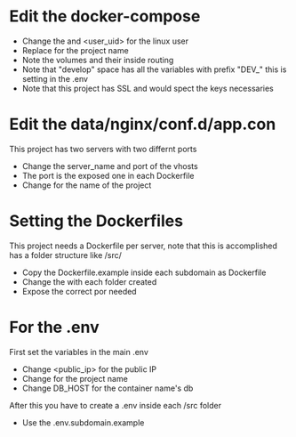 # Edit the docker-compose

- Change the <user> and <user_uid> for the linux user
- Replace <site> for the project name
- Note the volumes and their inside routing
- Note that "develop" space has all the variables with prefix "DEV_" this is setting in the .env
- Note that this project has SSL and would spect the keys necessaries

# Edit the data/nginx/conf.d/app.con

This project has two servers with two differnt ports

- Change the server_name and port of the vhosts
- The port is the exposed one in each Dockerfile
- Change <site> for the name of the project

# Setting the Dockerfiles

This project needs a Dockerfile per server, note that this is accomplished has a folder structure like <subdomain>/src/<Dockerfile>

- Copy the Dockerfile.example inside each subdomain as Dockerfile
- Change the <subdomain> with each folder created
- Expose the correct por needed

# For the .env

First set the variables in the main .env

- Change <public_ip> for the public IP
- Change <site> for the project name
- Change DB_HOST for the container name's db

After this you have to create a .env inside each <subdomain>/src folder

- Use the .env.subdomain.example 